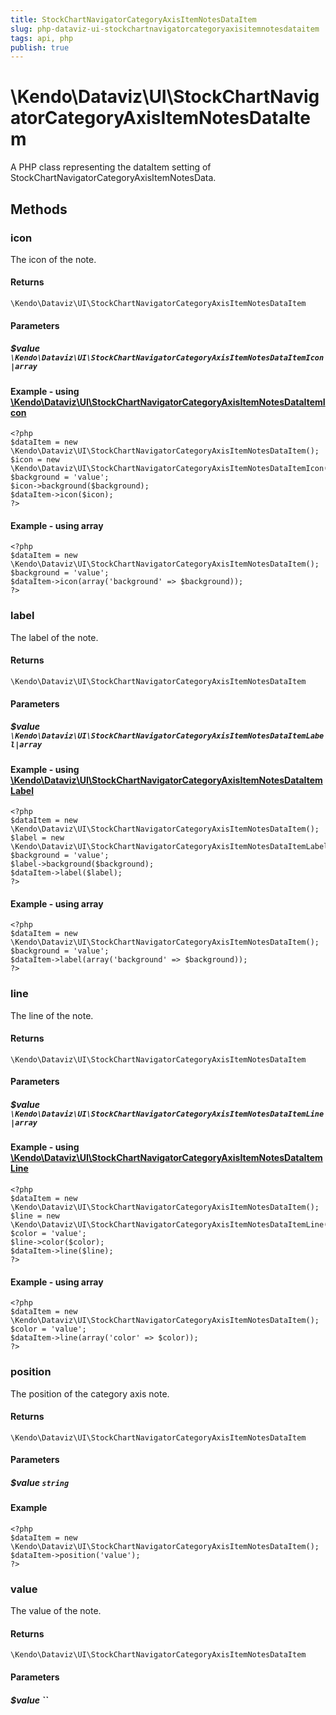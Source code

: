 ```yaml
---
title: StockChartNavigatorCategoryAxisItemNotesDataItem
slug: php-dataviz-ui-stockchartnavigatorcategoryaxisitemnotesdataitem
tags: api, php
publish: true
---
```


# \Kendo\Dataviz\UI\StockChartNavigatorCategoryAxisItemNotesDataItem

A PHP class representing the dataItem setting of StockChartNavigatorCategoryAxisItemNotesData.


## Methods

### icon

The icon of the note.

#### Returns
`\Kendo\Dataviz\UI\StockChartNavigatorCategoryAxisItemNotesDataItem`

#### Parameters

##### $value `\Kendo\Dataviz\UI\StockChartNavigatorCategoryAxisItemNotesDataItemIcon|array`


#### Example - using [\Kendo\Dataviz\UI\StockChartNavigatorCategoryAxisItemNotesDataItemIcon](/kendo-ui/api/wrappers/php/Kendo/Dataviz/UI/StockChartNavigatorCategoryAxisItemNotesDataItemIcon)
    <?php
    $dataItem = new \Kendo\Dataviz\UI\StockChartNavigatorCategoryAxisItemNotesDataItem();
    $icon = new \Kendo\Dataviz\UI\StockChartNavigatorCategoryAxisItemNotesDataItemIcon();
    $background = 'value';
    $icon->background($background);
    $dataItem->icon($icon);
    ?>

#### Example - using array

    <?php
    $dataItem = new \Kendo\Dataviz\UI\StockChartNavigatorCategoryAxisItemNotesDataItem();
    $background = 'value';
    $dataItem->icon(array('background' => $background));
    ?>

### label

The label of the note.

#### Returns
`\Kendo\Dataviz\UI\StockChartNavigatorCategoryAxisItemNotesDataItem`

#### Parameters

##### $value `\Kendo\Dataviz\UI\StockChartNavigatorCategoryAxisItemNotesDataItemLabel|array`


#### Example - using [\Kendo\Dataviz\UI\StockChartNavigatorCategoryAxisItemNotesDataItemLabel](/kendo-ui/api/wrappers/php/Kendo/Dataviz/UI/StockChartNavigatorCategoryAxisItemNotesDataItemLabel)
    <?php
    $dataItem = new \Kendo\Dataviz\UI\StockChartNavigatorCategoryAxisItemNotesDataItem();
    $label = new \Kendo\Dataviz\UI\StockChartNavigatorCategoryAxisItemNotesDataItemLabel();
    $background = 'value';
    $label->background($background);
    $dataItem->label($label);
    ?>

#### Example - using array

    <?php
    $dataItem = new \Kendo\Dataviz\UI\StockChartNavigatorCategoryAxisItemNotesDataItem();
    $background = 'value';
    $dataItem->label(array('background' => $background));
    ?>

### line

The line of the note.

#### Returns
`\Kendo\Dataviz\UI\StockChartNavigatorCategoryAxisItemNotesDataItem`

#### Parameters

##### $value `\Kendo\Dataviz\UI\StockChartNavigatorCategoryAxisItemNotesDataItemLine|array`


#### Example - using [\Kendo\Dataviz\UI\StockChartNavigatorCategoryAxisItemNotesDataItemLine](/kendo-ui/api/wrappers/php/Kendo/Dataviz/UI/StockChartNavigatorCategoryAxisItemNotesDataItemLine)
    <?php
    $dataItem = new \Kendo\Dataviz\UI\StockChartNavigatorCategoryAxisItemNotesDataItem();
    $line = new \Kendo\Dataviz\UI\StockChartNavigatorCategoryAxisItemNotesDataItemLine();
    $color = 'value';
    $line->color($color);
    $dataItem->line($line);
    ?>

#### Example - using array

    <?php
    $dataItem = new \Kendo\Dataviz\UI\StockChartNavigatorCategoryAxisItemNotesDataItem();
    $color = 'value';
    $dataItem->line(array('color' => $color));
    ?>

### position
The position of the category axis note.

#### Returns
`\Kendo\Dataviz\UI\StockChartNavigatorCategoryAxisItemNotesDataItem`

#### Parameters

##### $value `string`



#### Example 
    <?php
    $dataItem = new \Kendo\Dataviz\UI\StockChartNavigatorCategoryAxisItemNotesDataItem();
    $dataItem->position('value');
    ?>

### value
The value of the note.

#### Returns
`\Kendo\Dataviz\UI\StockChartNavigatorCategoryAxisItemNotesDataItem`

#### Parameters

##### $value ``



